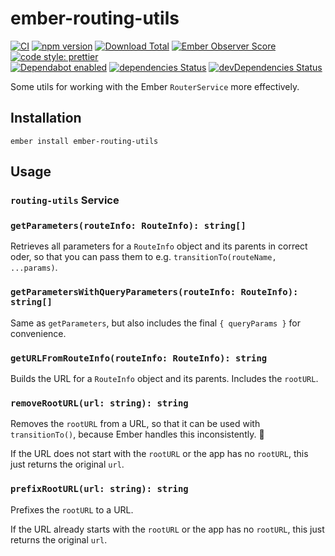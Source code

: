 # ember-routing-utils

[![CI](https://github.com/buschtoens/ember-routing-utils/workflows/CI/badge.svg)](https://github.com/buschtoens/ember-routing-utils/actions)
[![npm version](https://badge.fury.io/js/ember-routing-utils.svg)](http://badge.fury.io/js/ember-routing-utils)
[![Download Total](https://img.shields.io/npm/dt/ember-routing-utils.svg)](http://badge.fury.io/js/ember-routing-utils)
[![Ember Observer Score](https://emberobserver.com/badges/ember-routing-utils.svg)](https://emberobserver.com/addons/ember-routing-utils)
[![code style: prettier](https://img.shields.io/badge/code_style-prettier-ff69b4.svg)](https://github.com/prettier/prettier)  
[![Dependabot enabled](https://img.shields.io/badge/dependabot-enabled-blue.svg?logo=dependabot)](https://dependabot.com/)
[![dependencies Status](https://david-dm.org/buschtoens/ember-routing-utils/status.svg)](https://david-dm.org/buschtoens/ember-routing-utils)
[![devDependencies Status](https://david-dm.org/buschtoens/ember-routing-utils/dev-status.svg)](https://david-dm.org/buschtoens/ember-routing-utils?type=dev)

Some utils for working with the Ember `RouterService` more effectively.

## Installation

```
ember install ember-routing-utils
```

## Usage

### `routing-utils` Service

### `getParameters(routeInfo: RouteInfo): string[]`

Retrieves all parameters for a `RouteInfo` object and its parents in correct
oder, so that you can pass them to e.g. `transitionTo(routeName, ...params)`.

### `getParametersWithQueryParameters(routeInfo: RouteInfo): string[]`

Same as `getParameters`, but also includes the final `{ queryParams }` for
convenience.

### `getURLFromRouteInfo(routeInfo: RouteInfo): string`

Builds the URL for a `RouteInfo` object and its parents. Includes the `rootURL`.

### `removeRootURL(url: string): string`

Removes the `rootURL` from a URL, so that it can be used with `transitionTo()`,
because Ember handles this inconsistently. 🤡

If the URL does not start with the `rootURL` or the app has no `rootURL`, this
just returns the original `url`.

### `prefixRootURL(url: string): string`

Prefixes the `rootURL` to a URL.

If the URL already starts with the `rootURL` or the app has no `rootURL`, this
just returns the original `url`.

